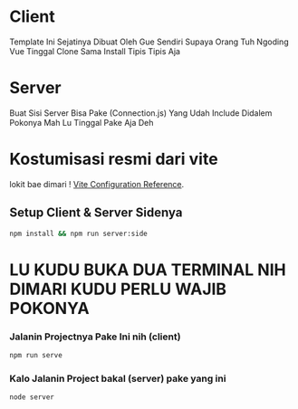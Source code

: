 # Client

Template Ini Sejatinya Dibuat Oleh Gue Sendiri Supaya Orang Tuh Ngoding Vue Tinggal Clone Sama Install Tipis Tipis Aja

# Server

Buat Sisi Server Bisa Pake (Connection.js) Yang Udah Include Didalem Pokonya Mah Lu Tinggal Pake Aja Deh

# Kostumisasi resmi dari vite 

lokit bae dimari ! [Vite Configuration Reference](https://vitejs.dev/config/).

## Setup Client & Server Sidenya

```sh
npm install && npm run server:side
```

# LU KUDU BUKA DUA TERMINAL NIH DIMARI KUDU PERLU WAJIB POKONYA

### Jalanin Projectnya Pake Ini nih (client)
```sh
npm run serve
```

### Kalo Jalanin Project bakal (server) pake yang ini
```sh
node server
```
